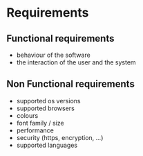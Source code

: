 # Requirements

## Functional requirements

* behaviour of the software
* the interaction of the user and the system



## Non Functional requirements

* supported os versions
* supported browsers
* colours
* font family / size
* performance
* security (https, encryption, ...)
* supported languages 



